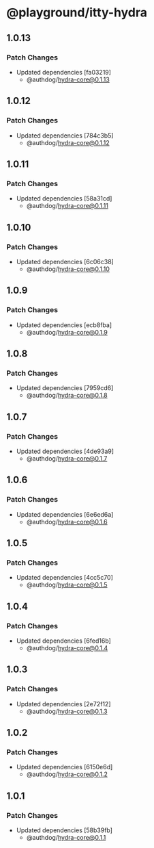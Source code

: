 # @playground/itty-hydra

## 1.0.13

### Patch Changes

- Updated dependencies [fa03219]
  - @authdog/hydra-core@0.1.13

## 1.0.12

### Patch Changes

- Updated dependencies [784c3b5]
  - @authdog/hydra-core@0.1.12

## 1.0.11

### Patch Changes

- Updated dependencies [58a31cd]
  - @authdog/hydra-core@0.1.11

## 1.0.10

### Patch Changes

- Updated dependencies [6c06c38]
  - @authdog/hydra-core@0.1.10

## 1.0.9

### Patch Changes

- Updated dependencies [ecb8fba]
  - @authdog/hydra-core@0.1.9

## 1.0.8

### Patch Changes

- Updated dependencies [7959cd6]
  - @authdog/hydra-core@0.1.8

## 1.0.7

### Patch Changes

- Updated dependencies [4de93a9]
  - @authdog/hydra-core@0.1.7

## 1.0.6

### Patch Changes

- Updated dependencies [6e6ed6a]
  - @authdog/hydra-core@0.1.6

## 1.0.5

### Patch Changes

- Updated dependencies [4cc5c70]
  - @authdog/hydra-core@0.1.5

## 1.0.4

### Patch Changes

- Updated dependencies [6fed16b]
  - @authdog/hydra-core@0.1.4

## 1.0.3

### Patch Changes

- Updated dependencies [2e72f12]
  - @authdog/hydra-core@0.1.3

## 1.0.2

### Patch Changes

- Updated dependencies [6150e6d]
  - @authdog/hydra-core@0.1.2

## 1.0.1

### Patch Changes

- Updated dependencies [58b39fb]
  - @authdog/hydra-core@0.1.1
